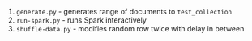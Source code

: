 1. `generate.py` - generates range of documents to `test_collection`
2. `run-spark.py` - runs Spark interactively
3. `shuffle-data.py` - modifies random row twice with delay in between